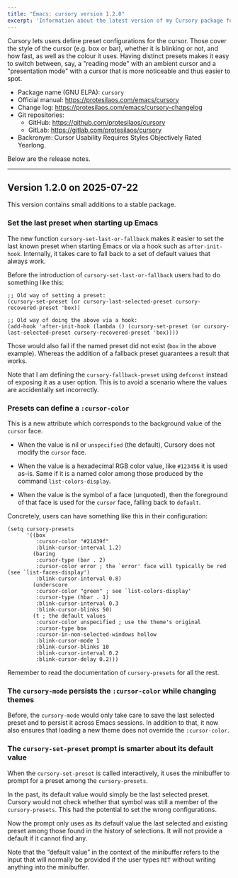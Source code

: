 ```yaml
---
title: "Emacs: cursory version 1.2.0"
excerpt: 'Information about the latest version of my Cursory package for GNU Emacs.'
---
```


Cursory lets users define preset configurations for the cursor. Those
cover the style of the cursor (e.g. box or bar), whether it is
blinking or not, and how fast, as well as the colour it uses. Having
distinct presets makes it easy to switch between, say, a "reading
mode" with an ambient cursor and a "presentation mode" with a cursor
that is more noticeable and thus easier to spot.

+ Package name (GNU ELPA): `cursory`
+ Official manual: <https://protesilaos.com/emacs/cursory>
+ Change log: <https://protesilaos.com/emacs/cursory-changelog>
+ Git repositories:
  + GitHub: <https://github.com/protesilaos/cursory>
  + GitLab: <https://gitlab.com/protesilaos/cursory>
+ Backronym: Cursor Usability Requires Styles Objectively Rated Yearlong.

Below are the release notes.

* * *


## Version 1.2.0 on 2025-07-22

This version contains small additions to a stable package.


### Set the last preset when starting up Emacs

The new function `cursory-set-last-or-fallback` makes it easier to set
the last known preset when starting Emacs or via a hook such as `after-init-hook`.
Internally, it takes care to fall back to a set of default values that
always work.

Before the introduction of `cursory-set-last-or-fallback` users had to
do something like this:

```elisp
;; Old way of setting a preset:
(cursory-set-preset (or cursory-last-selected-preset cursory-recovered-preset 'box))

;; Old way of doing the above via a hook:
(add-hook 'after-init-hook (lambda () (cursory-set-preset (or cursory-last-selected-preset cursory-recovered-preset 'box))))
```

Those would also fail if the named preset did not exist (`box` in the
above example). Whereas the addition of a fallback preset guarantees a
result that works.

Note that I am defining the `cursory-fallback-preset` using `defconst`
instead of exposing it as a user option. This is to avoid a scenario
where the values are accidentally set incorrectly.


### Presets can define a `:cursor-color`

This is a new attribute which corresponds to the background value of
the `cursor` face.

-   When the value is nil or `unspecified` (the default), Cursory does
    not modify the `cursor` face.

-   When the value is a hexadecimal RGB color value, like `#123456` it
    is used as-is. Same if it is a named color among those produced by
    the command `list-colors-display`.

-   When the value is the symbol of a face (unquoted), then the
    foreground of that face is used for the `cursor` face, falling back
    to `default`.

Concretely, users can have something like this in their configuration:

```elisp
(setq cursory-presets
      '((box
         :cursor-color "#21439f"
         :blink-cursor-interval 1.2)
        (baring
         :cursor-type (bar . 2)
         :cursor-color error ; the `error' face will typically be red (see `list-faces-display')
         :blink-cursor-interval 0.8)
        (underscore
         :cursor-color "green" ; see `list-colors-display'
         :cursor-type (hbar . 1)
         :blink-cursor-interval 0.3
         :blink-cursor-blinks 50)
        (t ; the default values
         :cursor-color unspecified ; use the theme's original
         :cursor-type box
         :cursor-in-non-selected-windows hollow
         :blink-cursor-mode 1
         :blink-cursor-blinks 10
         :blink-cursor-interval 0.2
         :blink-cursor-delay 0.2)))
```

Remember to read the documentation of `cursory-presets` for all the rest.


### The `cursory-mode` persists the `:cursor-color` while changing themes

Before, the `cursory-mode` would only take care to save the last
selected preset and to persist it across Emacs sessions. In addition
to that, it now also ensures that loading a new theme does not
override the `:cursor-color`.


### The `cursory-set-preset` prompt is smarter about its default value

When the `cursory-set-preset` is called interactively, it uses the
minibuffer to prompt for a preset among the `cursory-presets`.

In the past, its default value would simply be the last selected
preset. Cursory would not check whether that symbol was still a member
of the `cursory-presets`. This had the potential to set the wrong
configurations.

Now the prompt only uses as its default value the last selected and
existing preset among those found in the history of selections. It
will not provide a default if it cannot find any.

Note that the &ldquo;default value&rdquo; in the context of the minibuffer refers
to the input that will normally be provided if the user types `RET`
without writing anything into the minibuffer.

